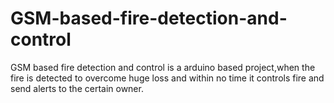 # GSM-based-fire-detection-and-control
GSM based fire detection and control is a arduino based project,when the fire is detected to overcome huge loss and within no time it controls fire and send alerts to the certain owner.
